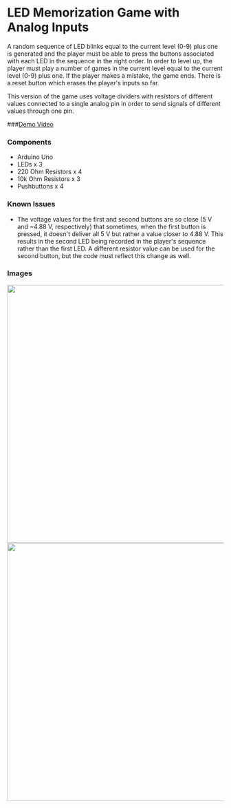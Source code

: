 # LED Memorization Game with Analog Inputs

A random sequence of LED blinks equal to the current level (0-9) plus one is generated and the player
must be able to press the buttons associated with each LED in the sequence in the right order. In order
to level up, the player must play a number of games in the current level equal to the current level (0-9)
plus one. If the player makes a mistake, the game ends. There is a reset button which erases the player's
inputs so far.

This version of the game uses voltage dividers with resistors of different values connected to a single
analog pin in order to send signals of different values through one pin. 

###[Demo Video](https://vid.me/yvs7)

### Components
- Arduino Uno
- LEDs x 3
- 220 Ohm Resistors x 4
- 10k Ohm Resistors x 3
- Pushbuttons x 4

### Known Issues
- The voltage values for the first and second buttons are so close (5 V and ~4.88 V, respectively) that sometimes, when the first button is pressed, it doesn't deliver all 5 V but rather a value closer to 4.88 V. This results in the second LED being recorded in the player's sequence rather than the first LED. A different resistor value can be used for the second button, but the code must reflect this change as well.

### Images

<img src=https://github.com/cmjten/led-memorization-game-analog/blob/master/led_memorization_analog_setup.png width=600/>

<img src=https://github.com/cmjten/led-memorization-game-analog/blob/master/led_memorization_analog_breadboard.png width=600/>
